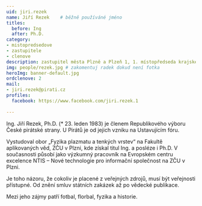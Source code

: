 ```yaml
---
uid: jiri.rezek
name: Jiří Rezek  	# běžně používáné jméno
titles:
  before: Ing 
  after: Ph.D.
category:
- mistopredsedove
- zastupitele
- clenove
description: zastupitel města Plzně a Plzeň 1, 1. místopředseda krajského sdružení Plzeňský kraj, člen místního sdružení Plzeň
img: people/rezek.jpg # zakomentuj radek dokud není fotka
heroImg: banner-default.jpg
ordclenove: 2
mail:
- jiri.rezek@pirati.cz
profiles:
  facebook: https://www.facebook.com/jiri.rezek.1 
   
---
```


Ing. Jiří Rezek, Ph.D. (* 23. leden 1983) je členem Republikového výboru České pirátské strany. U Pirátů je od jejich vzniku na Ustavujícím fóru.

Vystudoval obor „Fyzika plazmatu a tenkých vrstev“ na Fakultě aplikovaných věd, ZČU v Plzni, kde získal titul Ing. a posléze i Ph.D. V současnosti působí jako výzkumný pracovník na Evropském centru excelence NTIS – Nové technologie pro informační společnost na ZČU v Plzni.

Je toho názoru, že cokoliv je placené z veřejných zdrojů, musí být veřejnosti přístupné. Od znění smluv státních zakázek až po vědecké publikace.

Mezi jeho zájmy patří fotbal, florbal, fyzika a historie.
